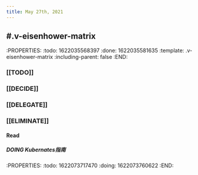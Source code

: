 ```yaml
---
title: May 27th, 2021
---
```


## #.v-eisenhower-matrix
:PROPERTIES:
:todo: 1622035568397
:done: 1622035581635
:template: .v-eisenhower-matrix
:including-parent: false
:END:
### [[TODO]]
####
####
####
### [[DECIDE]]
####
####
####
### [[DELEGATE]]
####
####
####
### [[ELIMINATE]]
#### Read
##### DOING Kubernates指南
:PROPERTIES:
:todo: 1622073717470
:doing: 1622073760622
:END:
####
####
